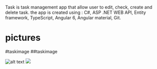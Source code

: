 Task is task management app that allow user to edit, check, create and delete task. the app is created using : C#, ASP .NET WEB API, Entity framework, TypeScript, Angular 6, Angular material, Git.
# pictures
#taskimage
##taskimage  

![alt text](https://github.com/aissazouhayr/Tasks/issues/1)
<img src=taskimage></img>
